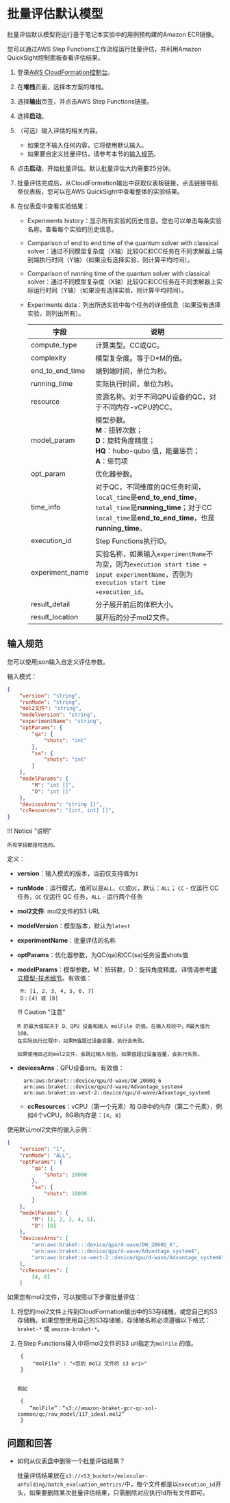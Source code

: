 # 批量评估默认模型

批量评估默认模型将运行基于笔记本实验中的用例预构建的Amazon ECR镜像。

您可以通过AWS Step Functions工作流程运行批量评估，并利用Amazon QuickSight控制面板查看评估结果。

1. 登录[AWS CloudFormation控制台](https://console.aws.amazon.com/cloudformation/)。

2. 在**堆栈**页面，选择本方案的堆栈。

3. 选择**输出**页签，并点击AWS Step Functions链接。

4. 选择**启动**。
    
5. （可选）输入评估的相关内容。

     - 如果您不输入任何内容，它将使用默认输入。
     - 如果要自定义批量评估，请参考本节的[输入规范](#input-specification)。

6. 点击**启动**，开始批量评估。默认批量评估大约需要25分钟。

7. 批量评估完成后，从CloudFormation输出中获取仪表板链接，点击链接导航至仪表板，您可以在AWS QuickSight中查看整体的实验结果。

6. 在仪表盘中查看实验结果：

    - Experiments history：显示所有实验的历史信息。您也可以单击每条实验名称，查看每个实验的历史信息。
    - Comparison of end to end time of the quantum solver with classical solver：通过不同模型复杂度（X轴）比较QC和CC任务在不同求解器上端到端执行时间（Y轴）（如果没有选择实验，则计算平均时间）。
    - Comparison of running time of the quantum solver with classical solver：通过不同模型复杂度（X轴）比较QC和CC任务在不同求解器上实际运行时间（Y轴）（如果没有选择实验，则计算平均时间）。 
    - Experiments data：列出所选实验中每个任务的详细信息（如果没有选择实验，则列出所有）。

        | 字段  | 说明  |
        |---|---|
        | compute_type  | 计算类型。CC或QC。  |
        | complexity |模型复杂度。等于D*M的值。 |
        | end_to_end_time |端到端时间，单位为秒。 |
        | running_time | 实际执行时间，单位为秒。 |
        | resource  | 资源名称。对于不同QPU设备的QC，对于不同内存-vCPU的CC。  |
        | model_param  | 模型参数。</br>**M**：扭转次数； </br>**D**：旋转角度精度；</br> **HQ**：hubo-qubo 值，能量惩罚；</br> **A**：惩罚项 |
        | opt_param  | 优化器参数。  |
        | time_info |  对于QC，不同维度的QC任务时间，`local_time`是**end_to_end_time**，`total_time`是**running_time**；对于CC `local_time`是**end_to_end_time**，也是**running_time**。 |
        | execution_id  |Step Functions执行ID。 |
        | experiment_name  | 实验名称，如果输入`experimentName`不为空，则为`execution start time + input experimentName`，否则为`execution start time +execution_id`。  |
        | result_detail  | 分子展开前后的体积大小。  |
        | result_location | 展开后的分子mol2文件。  |

## 输入规范

您可以使用json输入自定义评估参数。

输入模式：

```json
{
    "version": "string",
    "runMode": "string",
    "mol2文件": "string",
    "modelVersion": "string",
    "experimentName": "string",
    "optParams": {
        "qa": {
            "shots": "int"
        },
        "sa": {
            "shots": "int"
        }
    },
    "modelParams": {
        "M": "int []",
        "D": "int []"
    },
    "devicesArns": "string []",
    "ccResources": "[int, int] []",
}

```

!!! Notice "说明"

    所有字段都是可选的。

定义：

  * **version**：输入模式的版本，当前仅支持值为`1`
  * **runMode**：运行模式，值可以是`ALL`、`CC`或`QC`，默认：`ALL`； `CC` - 仅运行 CC 任务，`QC` 仅运行 QC 任务，`ALL` - 运行两个任务
  * **mol2文件**: mol2文件的S3 URL
  * **modelVersion**：模型版本，默认为`latest`
  * **experimentName**：批量评估的名称
  * **optParams**：优化器参数，为QC(qa)和CC(sa)任务设置shots值
  * **modelParams**：模型参数，M：扭转数，D：旋转角度精度。详情请参考[建立模型-技术细节](./build-model-detail.md)。有效值：

         M: [1, 2, 3, 4, 5, 6, 7]
         D：[4] 或 [8]

    !!! Caution "注意"

        M 的最大值取决于 D、QPU 设备和输入 molFile 的值。在输入校验中，M最大值为100。
        在实际执行过程中，如果M值超过设备容量，执行会失败。
            
        如果使用自己的mol2文件，会跳过输入校验，如果值超过设备容量，会执行失败。

* **devicesArns**：QPU设备arn。有效值：
  
        arn:aws:braket:::device/qpu/d-wave/DW_2000Q_6
        arn:aws:braket:::device/qpu/d-wave/Advantage_system4
        arn:aws:braket:us-west-2::device/qpu/d-wave/Advantage_system6
      
  * **ccResources**：vCPU（第一个元素）和 GiB中的内存（第二个元素），例如4个vCPU，8GiB内存是：`[4, 8]`

使用默认mol2文件的输入示例：

```json
{
    "version": "1",
    "runMode": "ALL",
    "optParams": {
        "qa": {
            "shots": 10000
        },
        "sa": {
            "shots": 10000
        }
    },
    "modelParams": {
        "M": [1, 2, 3, 4, 5],
        "D": [8]
    },
    "devicesArns": [
        "arn:aws:braket:::device/qpu/d-wave/DW_2000Q_6",
        "arn:aws:braket:::device/qpu/d-wave/Advantage_system4",
        "arn:aws:braket:us-west-2::device/qpu/d-wave/Advantage_system6"
    ],
    "ccResources": [
        [4, 8]
    ]
```

如果您有mol2文件，可以按照以下步骤批量评估：

1. 将您的mol2文件上传到CloudFormation输出中的S3存储桶，或您自己的S3存储桶。如果您想使用自己的S3存储桶，存储桶名称必须遵循以下格式：`braket-*` 或 `amazon-braket-*`。

2. 在Step Functions输入中将mol2文件的S3 uri指定为`molFile` 的值。

     
        {
            "molFile" : "<您的 mol2 文件的 s3 uri>"
        }
   

       例如
    
        {
           “molFile”：“s3://amazon-braket-gcr-qc-sol-common/qc/raw_model/117_ideal.mol2”
        }

    

## 问题和回答

- 如何从仪表盘中删除一个批量评估结果？
  
    批量评估结果放在`s3://<S3_bucket>/molecular-unfolding/batch_evaluation_metrics/`中，每个文件都是以`execution_id`开头，如果要删除某次批量评估结果，只需删除对应执行Id所有文件即可。

